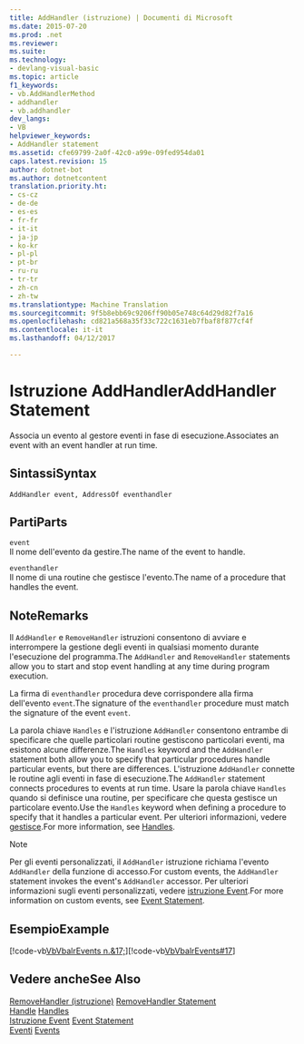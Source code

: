 ```yaml
---
title: AddHandler (istruzione) | Documenti di Microsoft
ms.date: 2015-07-20
ms.prod: .net
ms.reviewer: 
ms.suite: 
ms.technology:
- devlang-visual-basic
ms.topic: article
f1_keywords:
- vb.AddHandlerMethod
- addhandler
- vb.addhandler
dev_langs:
- VB
helpviewer_keywords:
- AddHandler statement
ms.assetid: cfe69799-2a0f-42c0-a99e-09fed954da01
caps.latest.revision: 15
author: dotnet-bot
ms.author: dotnetcontent
translation.priority.ht:
- cs-cz
- de-de
- es-es
- fr-fr
- it-it
- ja-jp
- ko-kr
- pl-pl
- pt-br
- ru-ru
- tr-tr
- zh-cn
- zh-tw
ms.translationtype: Machine Translation
ms.sourcegitcommit: 9f5b8ebb69c9206ff90b05e748c64d29d82f7a16
ms.openlocfilehash: cd821a568a35f33c722c1631eb7fbaf8f877cf4f
ms.contentlocale: it-it
ms.lasthandoff: 04/12/2017

---
```

# <a name="addhandler-statement"></a><span data-ttu-id="037d9-102">Istruzione AddHandler</span><span class="sxs-lookup"><span data-stu-id="037d9-102">AddHandler Statement</span></span>
<span data-ttu-id="037d9-103">Associa un evento al gestore eventi in fase di esecuzione.</span><span class="sxs-lookup"><span data-stu-id="037d9-103">Associates an event with an event handler at run time.</span></span>  
  
## <a name="syntax"></a><span data-ttu-id="037d9-104">Sintassi</span><span class="sxs-lookup"><span data-stu-id="037d9-104">Syntax</span></span>  
  
```  
AddHandler event, AddressOf eventhandler  
```  
  
## <a name="parts"></a><span data-ttu-id="037d9-105">Parti</span><span class="sxs-lookup"><span data-stu-id="037d9-105">Parts</span></span>  
 `event`  
 <span data-ttu-id="037d9-106">Il nome dell'evento da gestire.</span><span class="sxs-lookup"><span data-stu-id="037d9-106">The name of the event to handle.</span></span>  
  
 `eventhandler`  
 <span data-ttu-id="037d9-107">Il nome di una routine che gestisce l'evento.</span><span class="sxs-lookup"><span data-stu-id="037d9-107">The name of a procedure that handles the event.</span></span>  
  
## <a name="remarks"></a><span data-ttu-id="037d9-108">Note</span><span class="sxs-lookup"><span data-stu-id="037d9-108">Remarks</span></span>  
 <span data-ttu-id="037d9-109">Il `AddHandler` e `RemoveHandler` istruzioni consentono di avviare e interrompere la gestione degli eventi in qualsiasi momento durante l'esecuzione del programma.</span><span class="sxs-lookup"><span data-stu-id="037d9-109">The `AddHandler` and `RemoveHandler` statements allow you to start and stop event handling at any time during program execution.</span></span>  
  
 <span data-ttu-id="037d9-110">La firma di `eventhandler` procedura deve corrispondere alla firma dell'evento `event`.</span><span class="sxs-lookup"><span data-stu-id="037d9-110">The signature of the `eventhandler` procedure must match the signature of the event `event`.</span></span>  
  
 <span data-ttu-id="037d9-111">La parola chiave `Handles` e l'istruzione `AddHandler` consentono entrambe di specificare che quelle particolari routine gestiscono particolari eventi, ma esistono alcune differenze.</span><span class="sxs-lookup"><span data-stu-id="037d9-111">The `Handles` keyword and the `AddHandler` statement both allow you to specify that particular procedures handle particular events, but there are differences.</span></span> <span data-ttu-id="037d9-112">L'istruzione `AddHandler` connette le routine agli eventi in fase di esecuzione.</span><span class="sxs-lookup"><span data-stu-id="037d9-112">The `AddHandler` statement connects procedures to events at run time.</span></span> <span data-ttu-id="037d9-113">Usare la parola chiave `Handles` quando si definisce una routine, per specificare che questa gestisce un particolare evento.</span><span class="sxs-lookup"><span data-stu-id="037d9-113">Use the `Handles` keyword when defining a procedure to specify that it handles a particular event.</span></span> <span data-ttu-id="037d9-114">Per ulteriori informazioni, vedere [gestisce](../../../visual-basic/language-reference/statements/handles-clause.md).</span><span class="sxs-lookup"><span data-stu-id="037d9-114">For more information, see [Handles](../../../visual-basic/language-reference/statements/handles-clause.md).</span></span>  
  
> [!NOTE]
>  <span data-ttu-id="037d9-115">Per gli eventi personalizzati, il `AddHandler` istruzione richiama l'evento `AddHandler` della funzione di accesso.</span><span class="sxs-lookup"><span data-stu-id="037d9-115">For custom events, the `AddHandler` statement invokes the event's `AddHandler` accessor.</span></span> <span data-ttu-id="037d9-116">Per ulteriori informazioni sugli eventi personalizzati, vedere [istruzione Event](../../../visual-basic/language-reference/statements/event-statement.md).</span><span class="sxs-lookup"><span data-stu-id="037d9-116">For more information on custom events, see [Event Statement](../../../visual-basic/language-reference/statements/event-statement.md).</span></span>  
  
## <a name="example"></a><span data-ttu-id="037d9-117">Esempio</span><span class="sxs-lookup"><span data-stu-id="037d9-117">Example</span></span>  
 <span data-ttu-id="037d9-118">[!code-vb[VbVbalrEvents n.&17;](../../../visual-basic/language-reference/statements/codesnippet/VisualBasic/addhandler-statement_1.vb)]</span><span class="sxs-lookup"><span data-stu-id="037d9-118">[!code-vb[VbVbalrEvents#17](../../../visual-basic/language-reference/statements/codesnippet/VisualBasic/addhandler-statement_1.vb)]</span></span>  
  
## <a name="see-also"></a><span data-ttu-id="037d9-119">Vedere anche</span><span class="sxs-lookup"><span data-stu-id="037d9-119">See Also</span></span>  
 <span data-ttu-id="037d9-120">[RemoveHandler (istruzione)](../../../visual-basic/language-reference/statements/removehandler-statement.md) </span><span class="sxs-lookup"><span data-stu-id="037d9-120">[RemoveHandler Statement](../../../visual-basic/language-reference/statements/removehandler-statement.md) </span></span>  
<span data-ttu-id="037d9-121"> [Handle](../../../visual-basic/language-reference/statements/handles-clause.md) </span><span class="sxs-lookup"><span data-stu-id="037d9-121"> [Handles](../../../visual-basic/language-reference/statements/handles-clause.md) </span></span>  
<span data-ttu-id="037d9-122"> [Istruzione Event](../../../visual-basic/language-reference/statements/event-statement.md) </span><span class="sxs-lookup"><span data-stu-id="037d9-122"> [Event Statement](../../../visual-basic/language-reference/statements/event-statement.md) </span></span>  
<span data-ttu-id="037d9-123"> [Eventi](../../../visual-basic/programming-guide/language-features/events/index.md)</span><span class="sxs-lookup"><span data-stu-id="037d9-123"> [Events](../../../visual-basic/programming-guide/language-features/events/index.md)</span></span>
